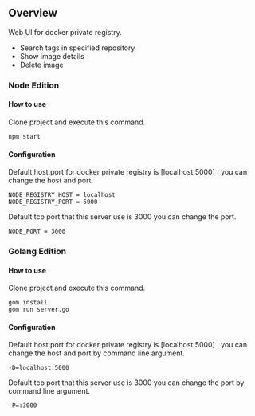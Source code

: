 ## Overview
Web UI for docker private registry.

* Search tags in specified repository
* Show image details 
* Delete image

### Node Edition

#### How to use
Clone project and execute this command.

    npm start 

#### Configuration 
Default host:port for docker private registry is [localhost:5000] .
you can change the host and port.

    NODE_REGISTRY_HOST = localhost
    NODE_REGISTRY_PORT = 5000

Default tcp port that this server use is 3000
you can change the port.

    NODE_PORT = 3000

### Golang Edition

#### How to use
Clone project and execute this command.

    gom install
    gom run server.go

#### Configuration 
Default host:port for docker private registry is [localhost:5000] .
you can change the host and port by command line argument.

    -D=localhost:5000

Default tcp port that this server use is 3000
you can change the port by command line argument.

    -P=:3000
